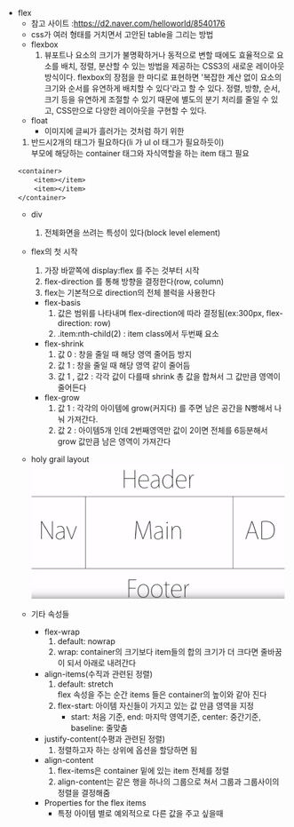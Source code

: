 
* flex    
    * 참고 사이트 :https://d2.naver.com/helloworld/8540176
    * css가 여러 형태를 거치면서 고안된 table을 그리는 방법
    * flexbox
        1. 뷰포트나 요소의 크기가 불명확하거나 동적으로 변할 때에도 효율적으로 요소를 배치, 정렬, 분산할 수 있는 방법을 제공하는 CSS3의 새로운 레이아웃 방식이다. flexbox의 장점을 한 마디로 표현하면 '복잡한 계산 없이 요소의 크기와 순서를 유연하게 배치할 수 있다'라고 할 수 있다. 정렬, 방향, 순서, 크기 등을 유연하게 조절할 수 있기 때문에 별도의 분기 처리를 줄일 수 있고, CSS만으로 다양한 레이아웃을 구현할 수 있다.
    * float 
        * 이미지에 글씨가 흘러가는 것처럼 하기 위한
    1. 반드시2개의 태그가 필요하다(li 가 ul ol 태그가 필요하듯이)  
       부모에 해당하는 container 태그와 자식역할을 하는 item 태그 필요        
    ~~~
    <container>
        <item></item>
        <item></item> 
    </container>
    ~~~
    * div 
        1. 전체화면을 쓰려는 특성이 있다(block level element)             
  
    * flex의 첫 시작
        1. 가장 바깥쪽에 display:flex 를 주는 것부터 시작
        2. flex-direction 를 통해 방향을 결정한다(row, column)
        3. flex는 기본적으로 direction의 전체 블럭을 사용한다
        * flex-basis
            1. 값은 범위를 나타내며 flex-direction에 따라 결정됨(ex:300px, flex-direction: row)
            2. .item:nth-child(2) : item class에서 두번째 요소
        * flex-shrink
            1. 값 0 : 창을 줄일 때 해당 영역 줄어듬 방지
            2. 값 1 : 창을 줄일 때 해당 영역 같이 줄어듬
            3. 값 1 , 값2 : 각각 값이 다를때 shrink 총 값을 합쳐서 그 값만큼 영역이 줄어든다
        * flex-grow
            1. 값 1 : 각각의 아이템에 grow(커지다) 를 주면 남은 공간을 N빵해서 나눠 가져간다.
            2. 값 2 : 아이템5개 인데 2번째영역만 값이 2이면 전체를 6등분해서 grow 값만큼 남은 영역이 가져간다
    * holy grail layout
          ![layout](image/holygrail.png)
          
    * 기타 속성들          
        * flex-wrap 
            1. default: nowrap
            2. wrap: container의 크기보다 item들의 합의 크기가 더 크다면 줄바꿈이 되서 아래로 내려간다
        * align-items(수직과 관련된 정렬)
            1. default: stretch  
               flex 속성을 주는 순간 items 들은 container의 높이와 같아 진다 
            2. flex-start: 아이템 자신들이 가지고 있는 값 만큼 영역을 지정
                * start: 처음 기준, end: 마지막 영역기준, center: 중간기준, baseline: 줄맞춤
        * justify-content(수평과 관련된 정렬)
            1. 정렬하고자 하는 상위에 옵션을 할당하면 됨
        * align-content
            1. flex-items은 container 밑에 있는 item 전체를 정렬
            2. align-content는 같은 행을 하나의 그룹으로 쳐서 그룹과 그룹사이의 정렬을 결정해줌
        * Properties for the flex items                
            * 특정 아이템 별로 예외적으로 다른 값을 주고 싶을때 
                    
          
